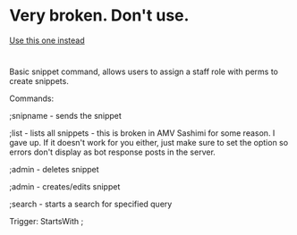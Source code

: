 # Very broken. Don't use.

[Use this one instead](https://yagpdb-cc.github.io/tags/overview)

#

Basic snippet command, allows users to assign a staff role with perms to create snippets.

Commands:

;snipname - sends the snippet

;list - lists all snippets - this is broken in AMV Sashimi for some reason. I gave up. If it doesn't work for you either, just make sure to set the option so errors don't display as bot response posts in the server.

;admin <snipname> - deletes snippet

;admin <snipname> <body> - creates/edits snippet

;search <query> - starts a search for specified query

Trigger: StartsWith ;
